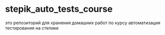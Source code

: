# stepik_auto_tests_course

это репозиторий для хранения домашних работ по курсу автоматизация тестирования на степике 